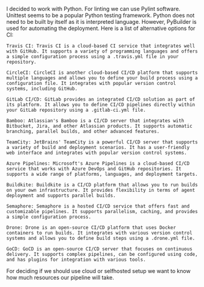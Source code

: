 I decided to work with Python. For linting we can use Pylint software.  Unittest seems to be a popular Python testing framework. Python does not need to be built by itself as it is interpreted language. However, PyBuilder is used for automating the deployment. Here is a list of alternative options for CI: 
 

    Travis CI: Travis CI is a cloud-based CI service that integrates well with GitHub. It supports a variety of programming languages and offers a simple configuration process using a .travis.yml file in your repository. 

    CircleCI: CircleCI is another cloud-based CI/CD platform that supports multiple languages and allows you to define your build process using a configuration file. It integrates with popular version control systems, including GitHub. 

    GitLab CI/CD: GitLab provides an integrated CI/CD solution as part of its platform. It allows you to define CI/CD pipelines directly within your GitLab repository using a .gitlab-ci.yml file. 

    Bamboo: Atlassian's Bamboo is a CI/CD server that integrates with Bitbucket, Jira, and other Atlassian products. It supports automatic branching, parallel builds, and other advanced features. 

    TeamCity: JetBrains' TeamCity is a powerful CI/CD server that supports a variety of build and deployment scenarios. It has a user-friendly web interface and integrates with popular version control systems. 

    Azure Pipelines: Microsoft's Azure Pipelines is a cloud-based CI/CD service that works with Azure DevOps and GitHub repositories. It supports a wide range of platforms, languages, and deployment targets. 

    Buildkite: Buildkite is a CI/CD platform that allows you to run builds on your own infrastructure. It provides flexibility in terms of agent deployment and supports parallel builds. 

    Semaphore: Semaphore is a hosted CI/CD service that offers fast and customizable pipelines. It supports parallelism, caching, and provides a simple configuration process. 

    Drone: Drone is an open-source CI/CD platform that uses Docker containers to run builds. It integrates with various version control systems and allows you to define build steps using a .drone.yml file. 

    GoCD: GoCD is an open-source CI/CD server that focuses on continuous delivery. It supports complex pipelines, can be configured using code, and has plugins for integration with various tools. 

For deciding if we should use cloud or selfhosted setup we want to know how much resources our pipeline will take.  